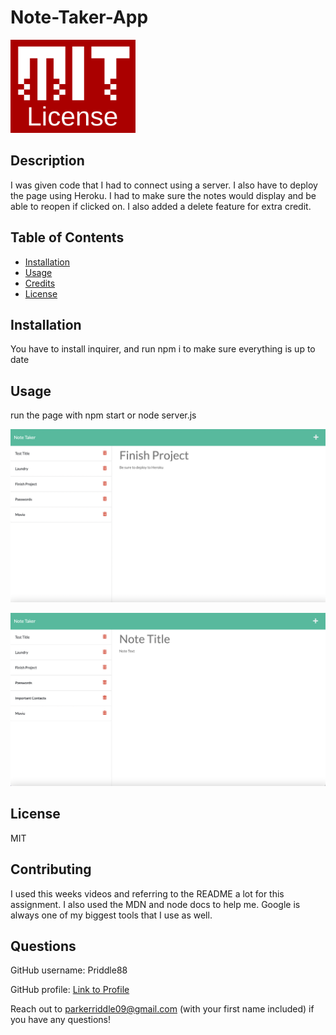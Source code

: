 # Note-Taker-App

<img src="./images/MIT-License.png" alt="License Image" width="200"/>

## Description

I was given code that I had to connect using a server. I also have to deploy the page using Heroku. I had to make sure the notes would display and be able to reopen if clicked on. I also added a delete feature for extra credit.

## Table of Contents

- [Installation](#installation)
- [Usage](#usage)
- [Credits](#credits)
- [License](#license)

## Installation

You have to install inquirer, and run npm i to make sure everything is up to date

## Usage

run the page with npm start or node server.js

![Screenshot of site](./images/screenshot-1.png)

![Screenshot of site](./images/screenshot-2.png)

## License

MIT

## Contributing

I used this weeks videos and referring to the README a lot for this assignment. I also used the MDN and node docs to help me. Google is always one of my biggest tools that I use as well.

## Questions

GitHub username: Priddle88

GitHub profile: [Link to Profile](https://github.com/Priddle88)

Reach out to parkerriddle09@gmail.com (with your first name included) if you have any questions!
